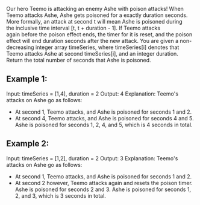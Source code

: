 Our hero Teemo is attacking an enemy Ashe with poison attacks! When Teemo attacks Ashe, Ashe gets poisoned for a exactly duration seconds. More formally, an attack at second t will mean Ashe is poisoned during the inclusive time interval [t, t + duration - 1]. If Teemo attacks again before the poison effect ends, the timer for it is reset, and the poison effect will end duration seconds after the new attack.
You are given a non-decreasing integer array timeSeries, where timeSeries[i] denotes that Teemo attacks Ashe at second timeSeries[i], and an integer duration.
Return the total number of seconds that Ashe is poisoned.

## Example 1:

Input: timeSeries = [1,4], duration = 2
Output: 4
Explanation: Teemo's attacks on Ashe go as follows:

- At second 1, Teemo attacks, and Ashe is poisoned for seconds 1 and 2.
- At second 4, Teemo attacks, and Ashe is poisoned for seconds 4 and 5.
  Ashe is poisoned for seconds 1, 2, 4, and 5, which is 4 seconds in total.

## Example 2:

Input: timeSeries = [1,2], duration = 2
Output: 3
Explanation: Teemo's attacks on Ashe go as follows:

- At second 1, Teemo attacks, and Ashe is poisoned for seconds 1 and 2.
- At second 2 however, Teemo attacks again and resets the poison timer. Ashe is poisoned for seconds 2 and 3.
  Ashe is poisoned for seconds 1, 2, and 3, which is 3 seconds in total.
